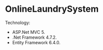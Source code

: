 # OnlineLaundrySystem
Technology:
- ASP.Net MVC 5.
- .Net Framework 4.7.2.
- Entity Framework 6.4.0.
